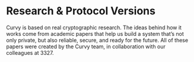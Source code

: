# Research & Protocol Versions

Curvy is based on real cryptographic research. The ideas behind how it works come from academic papers that help us build a system that’s not only private, but also reliable, secure, and ready for the future.
All of these papers were created by the Curvy team, in collaboration with our colleagues at 3327.
